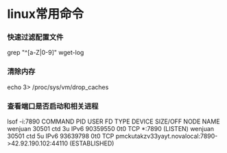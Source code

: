 # linux常用命令

### 快速过滤配置文件
  grep "^[a-Z|0-9]" wget-log
  
  
### 清除内存
echo 3> /proc/sys/vm/drop_caches

### 查看端口是否启动和相关进程
lsof -i:7890
COMMAND   PID USER   FD   TYPE   DEVICE SIZE/OFF NODE NAME
wenjuan 30501  ctd    3u  IPv6 90359550      0t0  TCP *:7890 (LISTEN)
wenjuan 30501  ctd    5u  IPv6 93639798      0t0  TCP pmckutakzv33yayt.novalocal:7890->42.92.190.102:44110 (ESTABLISHED)
